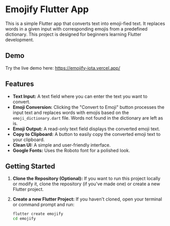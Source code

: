 # Emojify Flutter App

This is a simple Flutter app that converts text into emoji-fied text.  It replaces words in a given input with corresponding emojis from a predefined dictionary. This project is designed for beginners learning Flutter development.

## Demo

Try the live demo here: https://emojify-iota.vercel.app/

## Features

* **Text Input:**  A text field where you can enter the text you want to convert.
* **Emoji Conversion:** Clicking the "Convert to Emoji" button processes the input text and replaces words with emojis based on the `emoji_dictionary.dart` file.  Words not found in the dictionary are left as is.
* **Emoji Output:** A read-only text field displays the converted emoji text.
* **Copy to Clipboard:**  A button to easily copy the converted emoji text to your clipboard.
* **Clean UI:**  A simple and user-friendly interface.
* **Google Fonts:** Uses the Roboto font for a polished look.

## Getting Started

1. **Clone the Repository (Optional):** If you want to run this project locally or modify it, clone the repository (if you've made one) or create a new Flutter project.

2. **Create a new Flutter Project:** If you haven't cloned, open your terminal or command prompt and run:

   ```bash
   flutter create emojify
   cd emojify